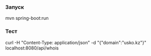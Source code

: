 ### Запуск
mvn spring-boot:run

### Тест
curl -H "Content-Type: application/json" -d "{\"domain\":\"usko.kz\"}" localhost:8080/api/whois